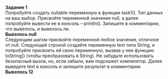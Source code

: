 **Задание 1**  
Попробуйте создать nullable-переменную в функции task1(). Тип данных на ваш выбор. Присвойте переменной значение null, а далее попробуйте вывести ее в консоль – println(). Запишите в комментарии, что вывелось, и вывелось ли.  
**Вывелось null**  
Следующим шагом присвойте переменной любое значение, отличное от null. Следующей строкой создайте переменную text типа String, и попробуйте присвоить ей свою переменную, вызвав у нее функцию toString() (чтобы преобразовать в String). Не забудьте использовать безопасный вызов, но, если забыли, вам подскажет компилятор.
Далее выведите text в консоль и запишите результат в комментарии.  
**Вывелось 12**
